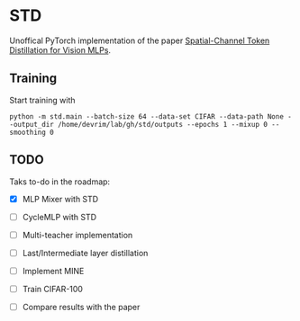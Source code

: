 # STD
Unoffical PyTorch implementation of the paper [Spatial-Channel Token Distillation for Vision MLPs](https://proceedings.mlr.press/v162/li22c.html).


## Training

Start training with 

```shell
python -m std.main --batch-size 64 --data-set CIFAR --data-path None --output_dir /home/devrim/lab/gh/std/outputs --epochs 1 --mixup 0 --smoothing 0
```

## TODO
Taks to-do in the roadmap:

- [x] MLP Mixer with STD
- [ ] CycleMLP with STD
- [ ] Multi-teacher implementation
- [ ] Last/Intermediate layer distillation
- [ ] Implement MINE
- [ ] Train CIFAR-100
- [ ] Compare results with the paper

